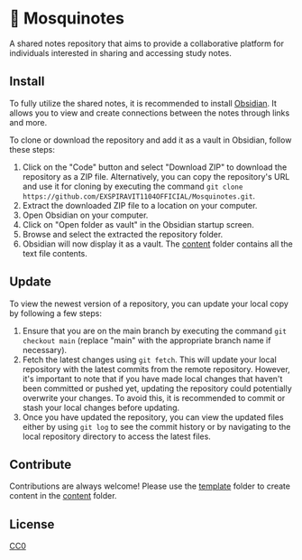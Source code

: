 # 🦟 Mosquinotes

A shared notes repository that aims to provide a collaborative platform for individuals interested in sharing and accessing study notes.

## Install

To fully utilize the shared notes, it is recommended to install [Obsidian](https://obsidian.md/). It allows you to view and create connections between the notes through links and more.

To clone or download the repository and add it as a vault in Obsidian, follow these steps:
1. Click on the "Code" button and select "Download ZIP" to download the repository as a ZIP file. Alternatively, you can copy the repository's URL and use it for cloning by executing the command `git clone https://github.com/EXSPIRAVIT1104OFFICIAL/Mosquinotes.git`.
2. Extract the downloaded ZIP file to a location on your computer.
3. Open Obsidian on your computer.
4. Click on "Open folder as vault" in the Obsidian startup screen.
5. Browse and select the extracted the repository folder.
6. Obsidian will now display it as a vault. The [content](https://github.com/EXSPIRAVIT1104OFFICIAL/Mosquinotes/tree/main/content) folder contains all the text file contents.

## Update

To view the newest version of a repository, you can update your local copy by following a few steps:
1. Ensure that you are on the main branch by executing the command `git checkout main` (replace "main" with the appropriate branch name if necessary).
2. Fetch the latest changes using `git fetch`. This will update your local repository with the latest commits from the remote repository. However, it's important to note that if you have made local changes that haven't been committed or pushed yet, updating the repository could potentially overwrite your changes. To avoid this, it is recommended to commit or stash your local changes before updating.
3. Once you have updated the repository, you can view the updated files either by using `git log` to see the commit history or by navigating to the local repository directory to access the latest files.

## Contribute

Contributions are always welcome! Please use the [template](https://github.com/EXSPIRAVIT1104OFFICIAL/Mosquinotes/tree/main/template) folder to create content in the [content](https://github.com/EXSPIRAVIT1104OFFICIAL/Mosquinotes/tree/main/content) folder.

## License

[CC0](https://creativecommons.org/share-your-work/public-domain/cc0/)